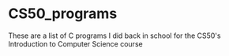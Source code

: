 # CS50_programs
These are a list of C programs I did back in school for the CS50's Introduction to Computer Science course
